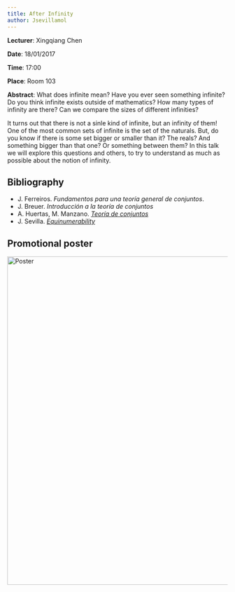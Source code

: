 ```yaml
---
title: After Infinity
author: Jsevillamol
---
```

**Lecturer**: Xingqiang Chen

**Date**: 18/01/2017

**Time**: 17:00

**Place**: Room 103

**Abstract**:
 What does infinite mean? Have you ever seen something infinite? Do you think infinite exists outside of mathematics? How many types of infinity are there? Can we compare the sizes of different infinities?

  It turns out that there is not a sinle kind of infinite, but an infinity of them! One of the most common sets of infinite is the set of the naturals. But, do you know if there is some set bigger or smaller than it? The reals? And something bigger than that one? Or something between them? In this talk we will explore this questions and others, to try to understand as much as possible about the notion of infinity.

## Bibliography
* J. Ferreiros. *Fundamentos para una teoría general de conjuntos*.
* J. Breuer. *Introducción a la teoría de conjuntos*
* A. Huertas, M. Manzano. [*Teoría de conjuntos*](https://pendientedemigracion.ucm.es/info/pslogica/teoriaconjuntos.pdf)
* J. Sevilla. [*Equinumerability*](https://dedekindsarmy.github.io/last-year-content.html#set-theory)

## Promotional poster
 <img src="https://document-export.canva.com/DACIQiuU02k/14/preview/0001-103176342.png" alt="Poster" style="width: 750px;"/>
